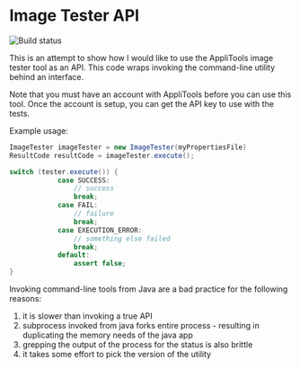 # Image Tester API

![Build status](https://travis-ci.org/bertold/imagetesterapi.svg?branch=master)

This is an attempt to show how I would like to use the AppliTools image tester
tool as an API. This code wraps invoking the command-line utility behind an
interface.

Note that you must have an account with AppliTools before you can use this tool.
Once the account is setup, you can get the API key to use with the tests.

Example usage:
```java
ImageTester imageTester = new ImageTester(myPropertiesFile)
ResultCode resultCode = imageTester.execute();

switch (tester.execute()) {
            case SUCCESS:
                // success
                break;
            case FAIL:
                // failure
                break;
            case EXECUTION_ERROR:
                // something else failed
                break;
            default:
                assert false;
}
```

Invoking command-line tools from Java are a bad practice for the following reasons:

1. it is slower than invoking a true API
1. subprocess invoked from java forks entire process - resulting in duplicating the memory needs of the java app 
1. grepping the output of the process for the status is also brittle
1. it takes some effort to pick the version of the utility
